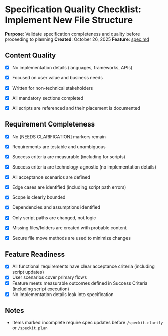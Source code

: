 # Specification Quality Checklist: Implement New File Structure

**Purpose**: Validate specification completeness and quality before proceeding to planning
**Created**: October 26, 2025
**Feature**: [spec.md](../spec.md)



## Content Quality

- [x] No implementation details (languages, frameworks, APIs)
- [x] Focused on user value and business needs
- [x] Written for non-technical stakeholders
- [x] All mandatory sections completed
- [x] All scripts are referenced and their placement is documented




## Requirement Completeness

- [x] No [NEEDS CLARIFICATION] markers remain
- [x] Requirements are testable and unambiguous
- [x] Success criteria are measurable (including for scripts)
- [x] Success criteria are technology-agnostic (no implementation details)
- [x] All acceptance scenarios are defined
- [x] Edge cases are identified (including script path errors)
- [x] Scope is clearly bounded
- [x] Dependencies and assumptions identified
- [x] Only script paths are changed, not logic
- [x] Missing files/folders are created with probable content
- [x] Secure file move methods are used to minimize changes



## Feature Readiness

- [x] All functional requirements have clear acceptance criteria (including script updates)
- [x] User scenarios cover primary flows
- [x] Feature meets measurable outcomes defined in Success Criteria (including script execution)
- [x] No implementation details leak into specification

## Notes

- Items marked incomplete require spec updates before `/speckit.clarify` or `/speckit.plan`
